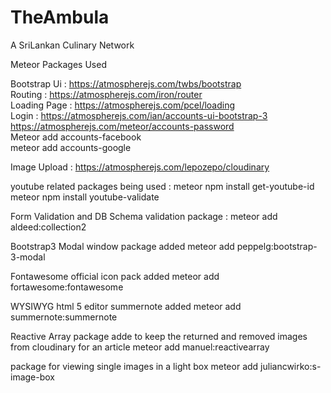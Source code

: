 # TheAmbula
A SriLankan Culinary Network 


Meteor Packages Used 

Bootstrap Ui : https://atmospherejs.com/twbs/bootstrap </br>
Routing : https://atmospherejs.com/iron/router </br>
Loading Page : https://atmospherejs.com/pcel/loading </br>
Login :  https://atmospherejs.com/ian/accounts-ui-bootstrap-3 </br>
         https://atmospherejs.com/meteor/accounts-password </br>
         Meteor add accounts-facebook </br>
         meteor add accounts-google </br>

Image Upload : https://atmospherejs.com/lepozepo/cloudinary

youtube related packages being used :
    meteor npm install get-youtube-id
    meteor npm install youtube-validate

Form Validation and DB Schema validation package :
    meteor add aldeed:collection2

Bootstrap3 Modal window package added
    meteor add peppelg:bootstrap-3-modal

Fontawesome official icon pack added
    meteor add fortawesome:fontawesome

WYSIWYG html 5 editor summernote added
    meteor add summernote:summernote

Reactive Array package adde to keep the returned and removed images from
cloudinary for an article
    meteor add manuel:reactivearray

package for viewing single images in a light box
    meteor add juliancwirko:s-image-box